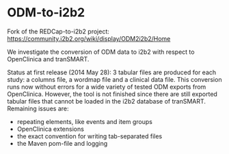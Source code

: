 ODM-to-i2b2
===========

Fork of the REDCap-to-i2b2 project: 
https://community.i2b2.org/wiki/display/ODM2i2b2/Home

We investigate the conversion of ODM data to i2b2 with respect to OpenClinica and tranSMART.

Status at first release (2014 May 28): 3 tabular files are produced for each study: a columns file,
a wordmap file and a clinical data file. This conversion runs now without errors for a wide
variety of tested ODM exports from OpenClinica. However, the tool is not finished since there are
still exported tabular files that cannot be loaded in the i2b2 database of tranSMART. Remaining
issues are:
- repeating elements, like events and item groups
- OpenClinica extensions
- the exact convention for writing tab-separated files
- the Maven pom-file and logging
